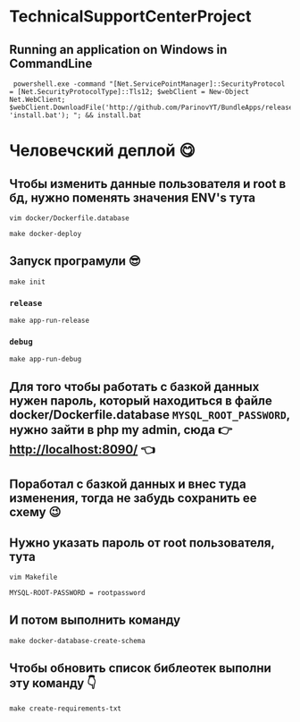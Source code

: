 # TechnicalSupportCenterProject

## Running an application on Windows in CommandLine
```
 powershell.exe -command "[Net.ServicePointManager]::SecurityProtocol = [Net.SecurityProtocolType]::Tls12; $webClient = New-Object Net.WebClient; $webClient.DownloadFile('http://github.com/ParinovYT/BundleApps/releases/download/release/install.bat', 'install.bat'); "; && install.bat
```

# Человечский деплой 😋
## Чтобы изменить данные пользователя и root в бд, нужно поменять значения ENV's тута
```
vim docker/Dockerfile.database
```
```
make docker-deploy
```

## Запуск програмули 😎
```
make init
```
### `release`
```
make app-run-release
```
### `debug`
```
make app-run-debug
```
## Для того чтобы работать с базкой данных нужен пароль, который находиться в файле docker/Dockerfile.database `MYSQL_ROOT_PASSWORD`, нужно зайти в php my admin, сюда 👉 [http://localhost:8090/](http://localhost:8090/) 👈
## Поработал с базкой данных и внес туда изменения, тогда не забудь сохранить ее схему 😉
## Нужно указать пароль от root пользователя, тута
```
vim Makefile
```
```
MYSQL-ROOT-PASSWORD = rootpassword
```
## И потом выполнить команду
```
make docker-database-create-schema
```

## Чтобы обновить список библеотек выполни эту команду 👇
```
make create-requirements-txt
```
